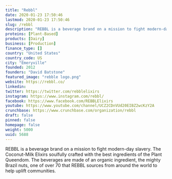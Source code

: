 ```yaml
---
title: "Rebbl"
date: 2020-01-23 17:50:46
lastmod: 2020-01-23 17:50:46
slug: /rebbl
description: "REBBL is a beverage brand on a mission to fight modern-day slavery. The Coconut-Milk Elixirs soulfully crafted with the best ingredients of the Plant Queendom. The beverages are made of an organic ingredient, the mighty Brazil nuts, one of over 70 that REBBL sources from around the world to help uplift communities."
proteins: [Plant-Based]
products: [Dairy]
business: [Production]
finance_type: []
country: "United States"
country_code: US
city: "Emeryville"
founded: 2012
founders: "David Batstone"
featured_image: "rebble logo.png"
website: https://rebbl.co/
linkedin: 
twitter: https://twitter.com/rebblelixirs
instagram: https://www.instagram.com/rebbl/
facebook: https://www.facebook.com/REBBLElixirs
youtube: https://www.youtube.com/channel/UCZ2CDnVUd20EIBZ2wcKzY2A
crunchbase: https://www.crunchbase.com/organization/rebbl
draft: false
pinned: false
homepage: false
weight: 5000
uuid: 5688
---
```

REBBL is a beverage brand on a mission to fight modern-day slavery. The Coconut-Milk Elixirs soulfully crafted with the best ingredients of the Plant Queendom. The beverages are made of an organic ingredient, the mighty Brazil nuts, one of over 70 that REBBL sources from around the world to help uplift communities.
